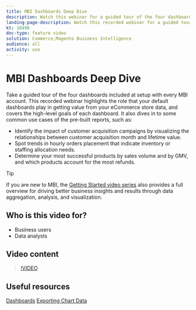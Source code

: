 ```yaml
---
title: MBI Dashboards Deep Dive
description: Watch this webinar for a guided tour of the four dashboards included at setup with every MBI account. 
landing-page-description: Watch this recorded webinar for a guided tour of the four dashboards included at setup with every MBI account.
kt: 10496
doc-type: feature video
solution: Commerce,Magento Business Intelligence
audience: all
activity: use
---
```

# MBI Dashboards Deep Dive

Take a guided tour of the four dashboards included at setup with every MBI account. This recorded webinar highlights the role that your default dashboards play in getting value from your eCommerce store data, and covers the high-level goals of each dashboard. It also dives in to some common use cases of the pre-built reports, such as:

- Identify the impact of customer acquisition campaigns by visualizing the relationships between customer acquisition month and lifetime value.
- Spot trends in hourly orders placement that indicate inventory or staffing allocation needs.
- Determine your most successful products by sales volume and by GMV, and which products account for the most refunds.

>[!TIP]
>
>If you are new to MBI, the [Getting Started video series](./../1-overview.md) also provides a full overview for driving better business insights and results through data aggregation, analysis, and visualization.

## Who is this video for?

- Business users
- Data analysts

## Video content

>[!VIDEO](https://video.tv.adobe.com/v/343498?quality=12&learn=on)

## Useful resources

[Dashboards](https://docs.magento.com/mbi/data-user/dashboards/ess-dashboards.html)
[Exporting Chart Data](https://docs.magento.com/mbi/data-user/export-data/exp-chart-dash.html)
